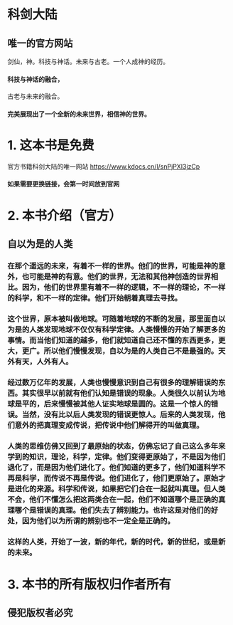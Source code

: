 # 科剑大陆
## 唯一的官方网站
剑仙，神。科技与神话。未来与古老。一个人成神的经历。
#### 科技与神话的融合，
古老与未来的融合。
#### 完美展现出了一个全新的未来世界，相信神的世界。

# 1. 这本书是免费
官方书籍科剑大陆的唯一网站 https://www.kdocs.cn/l/snPjPXI3jzCp
#### 如果需要更换链接，会第一时间放到官网
# 2. 本书介绍（官方）
## 自以为是的人类
### 在那个遥远的未来，有着不一样的世界。他们的世界，可能是神的意外，也可能是神的有意。他们的世界，无法和其他神创造的世界相比。因为，他们的世界里有着不一样的逻辑，不一样的理论，不一样的科学，和不一样的定律。他们开始朝着真理去寻找。
### 这个世界，原本被叫做地球。可随着地球的不断的发展，那里面自以为是的人类发现地球不仅仅有科学定律。人类慢慢的开始了解更多的事情。而当他们知道的越多，他们就知道自己还不懂的东西更多，更大，更广。所以他们慢慢发现，自以为是的人类自己不是最强的。天外有天，人外有人。
### 经过数万亿年的发展，人类也慢慢意识到自己有很多的理解错误的东西。其实很早以前就有他们认知是错误的现象。人类很久以前认为地球是平的，后来慢慢被其他人证实地球是圆的。这是一个惊人的错误。当然，没有比以后人类发现的错误更惊人。后来的人类发现，他们意外的把真理变成传说，把传说中他们解得开的叫做真理。
### 人类的思维仿佛又回到了最原始的状态，仿佛忘记了自己这么多年来学到的知识，理论，科学，定律。他们变得更原始了，不是因为他们退化了，而是因为他们进化了。他们知道的更多了，他们知道科学不再是科学，而传说不再是传说。他们进化了，他们更原始了。原始才是进化的来源。科学和传说，如果把它们合在一起就叫真理。但人类不会，他们不懂怎么把这两类合在一起，他们不知道哪个是正确的真理哪个是错误的真理。他们失去了辨别能力。也许这是对他们的好处，因为他们以为所谓的辨别也不一定全是正确的。
### 这样的人类，开始了一波，新的年代，新的时代，新的世纪，或是新的未来。
# 3. 本书的所有版权归作者所有
## 侵犯版权者必究

